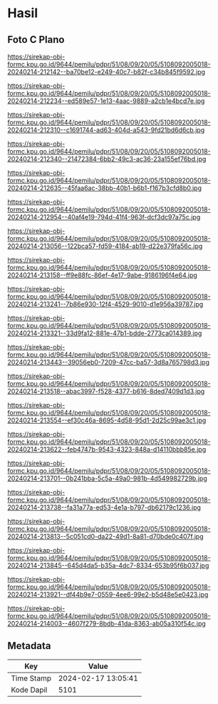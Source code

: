 # Hasil

## Foto C Plano

https://sirekap-obj-formc.kpu.go.id/9644/pemilu/pdpr/51/08/09/20/05/5108092005018-20240214-212142--ba70be12-e249-40c7-b82f-c34b845f9592.jpg

https://sirekap-obj-formc.kpu.go.id/9644/pemilu/pdpr/51/08/09/20/05/5108092005018-20240214-212234--ed589e57-1e13-4aac-9889-a2cb1e4bcd7e.jpg

https://sirekap-obj-formc.kpu.go.id/9644/pemilu/pdpr/51/08/09/20/05/5108092005018-20240214-212310--c1691744-ad63-404d-a543-9fd21bd6d6cb.jpg

https://sirekap-obj-formc.kpu.go.id/9644/pemilu/pdpr/51/08/09/20/05/5108092005018-20240214-212340--21472384-6bb2-49c3-ac36-23a155ef76bd.jpg

https://sirekap-obj-formc.kpu.go.id/9644/pemilu/pdpr/51/08/09/20/05/5108092005018-20240214-212635--45faa6ac-38bb-40b1-b6b1-f167b3cfd8b0.jpg

https://sirekap-obj-formc.kpu.go.id/9644/pemilu/pdpr/51/08/09/20/05/5108092005018-20240214-212954--40af4e19-794d-41f4-963f-dcf3dc97a75c.jpg

https://sirekap-obj-formc.kpu.go.id/9644/pemilu/pdpr/51/08/09/20/05/5108092005018-20240214-213056--122bca57-fd59-4184-ab19-d22e379fa56c.jpg

https://sirekap-obj-formc.kpu.go.id/9644/pemilu/pdpr/51/08/09/20/05/5108092005018-20240214-213158--ff9e88fc-86ef-4e17-9abe-9186196f4e64.jpg

https://sirekap-obj-formc.kpu.go.id/9644/pemilu/pdpr/51/08/09/20/05/5108092005018-20240214-213241--7b86e930-12f4-4529-9010-d1e956a39787.jpg

https://sirekap-obj-formc.kpu.go.id/9644/pemilu/pdpr/51/08/09/20/05/5108092005018-20240214-213321--33d9fa12-881e-47b1-bdde-2773ca014389.jpg

https://sirekap-obj-formc.kpu.go.id/9644/pemilu/pdpr/51/08/09/20/05/5108092005018-20240214-213443--39056eb0-7209-47cc-ba57-3d8a765798d3.jpg

https://sirekap-obj-formc.kpu.go.id/9644/pemilu/pdpr/51/08/09/20/05/5108092005018-20240214-213518--abac3997-f528-4377-b616-8ded7409d1d3.jpg

https://sirekap-obj-formc.kpu.go.id/9644/pemilu/pdpr/51/08/09/20/05/5108092005018-20240214-213554--ef30c46a-8695-4d58-95d1-2d25c99ae3c1.jpg

https://sirekap-obj-formc.kpu.go.id/9644/pemilu/pdpr/51/08/09/20/05/5108092005018-20240214-213622--feb4747b-9543-4323-848a-d14110bbb85e.jpg

https://sirekap-obj-formc.kpu.go.id/9644/pemilu/pdpr/51/08/09/20/05/5108092005018-20240214-213701--0b241bba-5c5a-49a0-981b-4d549982729b.jpg

https://sirekap-obj-formc.kpu.go.id/9644/pemilu/pdpr/51/08/09/20/05/5108092005018-20240214-213738--fa31a77a-ed53-4e1a-b797-db62179c1236.jpg

https://sirekap-obj-formc.kpu.go.id/9644/pemilu/pdpr/51/08/09/20/05/5108092005018-20240214-213813--5c051cd0-da22-49d1-8a81-d70bde0c407f.jpg

https://sirekap-obj-formc.kpu.go.id/9644/pemilu/pdpr/51/08/09/20/05/5108092005018-20240214-213845--645d4da5-b35a-4dc7-8334-653b95f6b037.jpg

https://sirekap-obj-formc.kpu.go.id/9644/pemilu/pdpr/51/08/09/20/05/5108092005018-20240214-213921--df44b9e7-0559-4ee6-99e2-b5d48e5e0423.jpg

https://sirekap-obj-formc.kpu.go.id/9644/pemilu/pdpr/51/08/09/20/05/5108092005018-20240214-214003--4607f279-8bdb-41da-8363-ab05a310f54c.jpg


## Metadata

| Key        | Value               |
| ---------- | ------------------- |
| Time Stamp | 2024-02-17 13:05:41 |
| Kode Dapil | 5101                |



